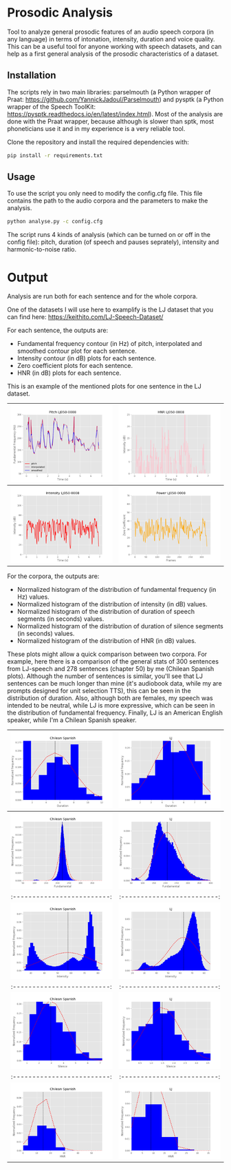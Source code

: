 # Prosodic Analysis

Tool to analyze general prosodic features of an audio speech corpora (in any language) in terms of intonation, intensity, duration and voice quality. 
This can be a useful tool for anyone working with speech datasets, and can help as a first general analysis of the prosodic characteristics of a dataset.

## Installation

The scripts rely in two main libraries: parselmouth (a Python wrapper of Praat: https://github.com/YannickJadoul/Parselmouth) and pysptk (a Python wrapper of the Speech ToolKit: https://pysptk.readthedocs.io/en/latest/index.html). Most of the analysis are done with the Praat wrapper, because although is slower than sptk, most phoneticians use it and in my experience is a very reliable tool.

Clone the repository and install the required dependencies with:

```bash
pip install -r requirements.txt
```


## Usage

To use the script you only need to modify the config.cfg file. This file contains the path to the audio corpora and the parameters to make the analysis.

```bash
python analyse.py -c config.cfg
```

The script runs 4 kinds of analysis (which can be turned on or off in the config file): pitch, duration (of speech and pauses seprately), intensity and harmonic-to-noise ratio.

# Output

Analysis are run both for each sentence and for the whole corpora.

One of the datasets I will use here to examplify is the LJ dataset that you can find here: https://keithito.com/LJ-Speech-Dataset/

For each sentence, the outputs are:
- Fundamental frequency contour (in Hz) of pitch, interpolated and smoothed contour plot for each sentence.
- Intensity contour (in dB) plots for each sentence.
- Zero coefficient plots for each sentence.
- HNR (in dB) plots for each sentence.

This is an example of the mentioned plots for one sentence in the LJ dataset.

![](plots/f0_LJ050-0008.png)  |  ![](plots/harmonic_LJ050-0008.png)
:-------------------------:|:-------------------------:
![](plots/intens_LJ050-0008.png)  |  ![](plots/zcoef_LJ050-0008.png)

For the corpora, the outputs are:
- Normalized histogram of the distribution of fundamental frequency (in Hz) values.
- Normalized histogram of the distribution of intensity (in dB) values.
- Normalized histogram of the distribution of duration of speech segments (in seconds) values.
- Normalized histogram of the distribution of duration of silence segments (in seconds) values.
- Normalized histogram of the distribution of HNR (in dB) values.

These plots might allow a quick comparison between two corpora. For example, here there is a comparison of the general stats of 300 sentences from LJ-speech and 278 sentences (chapter 50) by me (Chilean Spanish plots). Although the number of sentences is similar, you'll see that LJ sentences can be much longer than mine (it's audiobook data, while my are prompts designed for unit selection TTS), this can be seen in the distribution of duration. Also, although both are females, my speech was intended to be neutral, while LJ is more expressive, which can be seen in the distribution of fundamental frequency. Finally, LJ is an American English speaker, while I'm a Chilean Spanish speaker.

![](plots/chilean_stats_Duration.png)  |  ![](plots/LJ_stats_Duration.png)
:-------------------------:|:-------------------------:
![](plots/chilean_stats_Fundamental.png)  |  ![](plots/LJ_stats_Fundamental.png)
:-------------------------:|:-------------------------:
![](plots/chilean_stats_Intensity.png)  |  ![](plots/LJ_stats_Intensity.png)
:-------------------------:|:-------------------------:
![](plots/chilean_stats_Silence.png)  |  ![](plots/LJ_stats_Silence.png)
:-------------------------:|:-------------------------:
![](plots/chilean_stats_HNR.png)  |  ![](plots/LJ_stats_HNR.png)
